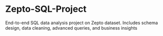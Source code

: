 # Zepto-SQL-Project
End-to-end SQL data analysis project on Zepto dataset. Includes schema design, data cleaning, advanced queries, and business insights
